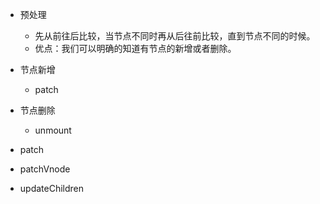 
- 预处理
  - 先从前往后比较，当节点不同时再从后往前比较，直到节点不同的时候。
  - 优点：我们可以明确的知道有节点的新增或者删除。
- 节点新增
  - patch
- 节点删除
  - unmount

- patch
- patchVnode
- updateChildren
